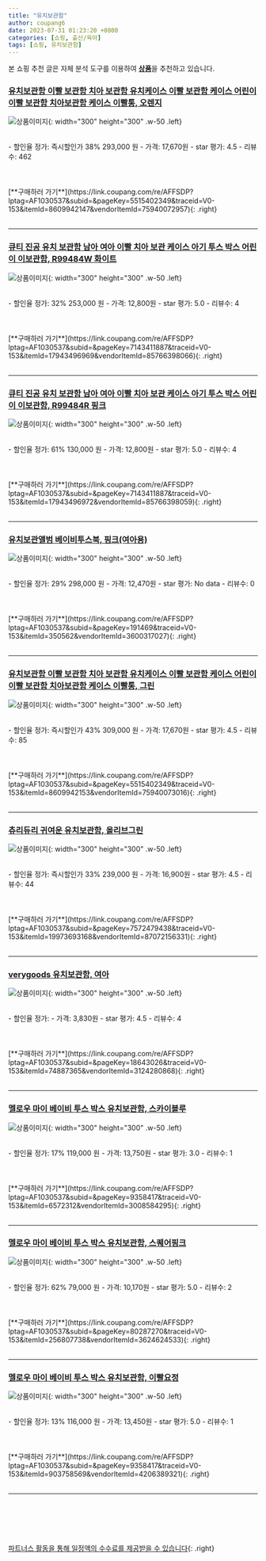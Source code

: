 ```yaml
---
title: "유치보관함"
author: coupang6
date: 2023-07-31 01:23:20 +0800
categories: [쇼핑, 출산/육아]
tags: [쇼핑, 유치보관함]
---
```


본 쇼핑 추천 글은 자체 분석 도구를 이용하여 [**상품**](https://link.coupang.com/a/bao1ui)을 추천하고 있습니다.

### [유치보관함 이빨 보관함 치아 보관함 유치케이스 이빨 보관함 케이스 어린이 이빨 보관함 치아보관함 케이스 이빨통, 오렌지](https://link.coupang.com/re/AFFSDP?lptag=AF1030537&subid=&pageKey=5515402349&traceid=V0-153&itemId=8609942147&vendorItemId=75940072957)

![상품이미지](https://thumbnail10.coupangcdn.com/thumbnails/remote/230x230ex/image/vendor_inventory/7c15/3803019a5dd731fffbc6ff5f3ce7f2d92437460902bf7290199a456fa81d.jpg){: width="300" height="300" .w-50 .left}


<br>
- 할인율 정가: 즉시할인가 38%  293,000   원
- 가격: 17,670원
- star 평가: 4.5
- 리뷰수: 462
<br>
<br>
<br>
<br>
[**구매하러 가기**](https://link.coupang.com/re/AFFSDP?lptag=AF1030537&subid=&pageKey=5515402349&traceid=V0-153&itemId=8609942147&vendorItemId=75940072957){: .right}
<br>
<br>

---

### [큐티 진공 유치 보관함 남아 여아 이빨 치아 보관 케이스 아기 투스 박스 어린이 이보관함, R99484W 화이트](https://link.coupang.com/re/AFFSDP?lptag=AF1030537&subid=&pageKey=7143411887&traceid=V0-153&itemId=17943496969&vendorItemId=85766398066)

![상품이미지](https://thumbnail7.coupangcdn.com/thumbnails/remote/230x230ex/image/vendor_inventory/7be6/355dd6cf0e9c1613825fb059974de12157e121fe4ed8601a288d801cb9f3.jpg){: width="300" height="300" .w-50 .left}


<br>
- 할인율 정가: 32%  253,000   원
- 가격: 12,800원
- star 평가: 5.0
- 리뷰수: 4
<br>
<br>
<br>
<br>
[**구매하러 가기**](https://link.coupang.com/re/AFFSDP?lptag=AF1030537&subid=&pageKey=7143411887&traceid=V0-153&itemId=17943496969&vendorItemId=85766398066){: .right}
<br>
<br>

---

### [큐티 진공 유치 보관함 남아 여아 이빨 치아 보관 케이스 아기 투스 박스 어린이 이보관함, R99484R 핑크](https://link.coupang.com/re/AFFSDP?lptag=AF1030537&subid=&pageKey=7143411887&traceid=V0-153&itemId=17943496972&vendorItemId=85766398059)

![상품이미지](https://thumbnail8.coupangcdn.com/thumbnails/remote/230x230ex/image/vendor_inventory/7d94/d4f31afe41fe19cf60c4ebc992e54e57b4f241c29f3d33b5af809e27c0a5.jpg){: width="300" height="300" .w-50 .left}


<br>
- 할인율 정가: 61%  130,000   원
- 가격: 12,800원
- star 평가: 5.0
- 리뷰수: 4
<br>
<br>
<br>
<br>
[**구매하러 가기**](https://link.coupang.com/re/AFFSDP?lptag=AF1030537&subid=&pageKey=7143411887&traceid=V0-153&itemId=17943496972&vendorItemId=85766398059){: .right}
<br>
<br>

---

### [유치보관앨범 베이비투스북, 핑크(여아용)](https://link.coupang.com/re/AFFSDP?lptag=AF1030537&subid=&pageKey=191469&traceid=V0-153&itemId=350562&vendorItemId=3600317027)

![상품이미지](https://thumbnail7.coupangcdn.com/thumbnails/remote/230x230ex/image/product/image/vendoritem/2019/04/11/3600317027/fccce6de-7098-4c76-8850-ba4d95bd0e81.jpg){: width="300" height="300" .w-50 .left}


<br>
- 할인율 정가: 29%  298,000   원
- 가격: 12,470원
- star 평가: No data
- 리뷰수: 0
<br>
<br>
<br>
<br>
[**구매하러 가기**](https://link.coupang.com/re/AFFSDP?lptag=AF1030537&subid=&pageKey=191469&traceid=V0-153&itemId=350562&vendorItemId=3600317027){: .right}
<br>
<br>

---

### [유치보관함 이빨 보관함 치아 보관함 유치케이스 이빨 보관함 케이스 어린이 이빨 보관함 치아보관함 케이스 이빨통, 그린](https://link.coupang.com/re/AFFSDP?lptag=AF1030537&subid=&pageKey=5515402349&traceid=V0-153&itemId=8609942153&vendorItemId=75940073016)

![상품이미지](https://thumbnail7.coupangcdn.com/thumbnails/remote/230x230ex/image/vendor_inventory/5ee7/732c956083c03b7c56f536f7191d750a771a4c2ddb81b7dfa6badcf8bfad.jpg){: width="300" height="300" .w-50 .left}


<br>
- 할인율 정가: 즉시할인가 43%  309,000   원
- 가격: 17,670원
- star 평가: 4.5
- 리뷰수: 85
<br>
<br>
<br>
<br>
[**구매하러 가기**](https://link.coupang.com/re/AFFSDP?lptag=AF1030537&subid=&pageKey=5515402349&traceid=V0-153&itemId=8609942153&vendorItemId=75940073016){: .right}
<br>
<br>

---

### [츄리듀리 귀여운 유치보관함, 올리브그린](https://link.coupang.com/re/AFFSDP?lptag=AF1030537&subid=&pageKey=7572479438&traceid=V0-153&itemId=19973693168&vendorItemId=87072156331)

![상품이미지](https://thumbnail9.coupangcdn.com/thumbnails/remote/230x230ex/image/vendor_inventory/ef47/c909bbe1ca606598a1c1e7ea7e14c2ad26aedbdbc6673c766724a5deb416.jpg){: width="300" height="300" .w-50 .left}


<br>
- 할인율 정가: 즉시할인가 33%  239,000   원
- 가격: 16,900원
- star 평가: 4.5
- 리뷰수: 44
<br>
<br>
<br>
<br>
[**구매하러 가기**](https://link.coupang.com/re/AFFSDP?lptag=AF1030537&subid=&pageKey=7572479438&traceid=V0-153&itemId=19973693168&vendorItemId=87072156331){: .right}
<br>
<br>

---

### [verygoods 유치보관함, 여아](https://link.coupang.com/re/AFFSDP?lptag=AF1030537&subid=&pageKey=18643026&traceid=V0-153&itemId=74887365&vendorItemId=3124280868)

![상품이미지](https://thumbnail6.coupangcdn.com/thumbnails/remote/230x230ex/image/retail/images/2017/04/10/10/3/9f861d35-34ab-4782-82e1-6434bc1c9ef1.jpg){: width="300" height="300" .w-50 .left}


<br>
- 할인율 정가: 
- 가격: 3,830원
- star 평가: 4.5
- 리뷰수: 4
<br>
<br>
<br>
<br>
[**구매하러 가기**](https://link.coupang.com/re/AFFSDP?lptag=AF1030537&subid=&pageKey=18643026&traceid=V0-153&itemId=74887365&vendorItemId=3124280868){: .right}
<br>
<br>

---

### [멜로우 마이 베이비 투스 박스 유치보관함, 스카이블루](https://link.coupang.com/re/AFFSDP?lptag=AF1030537&subid=&pageKey=9358417&traceid=V0-153&itemId=6572312&vendorItemId=3008584295)

![상품이미지](https://thumbnail7.coupangcdn.com/thumbnails/remote/230x230ex/image/retail/images/18382935456184443-02db24b9-171c-492f-ab51-c49faa09da58.jpg){: width="300" height="300" .w-50 .left}


<br>
- 할인율 정가: 17%  119,000   원
- 가격: 13,750원
- star 평가: 3.0
- 리뷰수: 1
<br>
<br>
<br>
<br>
[**구매하러 가기**](https://link.coupang.com/re/AFFSDP?lptag=AF1030537&subid=&pageKey=9358417&traceid=V0-153&itemId=6572312&vendorItemId=3008584295){: .right}
<br>
<br>

---

### [멜로우 마이 베이비 투스 박스 유치보관함, 스퀘어핑크](https://link.coupang.com/re/AFFSDP?lptag=AF1030537&subid=&pageKey=80287270&traceid=V0-153&itemId=256807738&vendorItemId=3624624533)

![상품이미지](https://thumbnail7.coupangcdn.com/thumbnails/remote/230x230ex/image/product/image/vendoritem/2019/05/07/3624624533/b7e3133a-a7a8-429e-8c5c-62847f018c86.jpg){: width="300" height="300" .w-50 .left}


<br>
- 할인율 정가: 62%  79,000   원
- 가격: 10,170원
- star 평가: 5.0
- 리뷰수: 2
<br>
<br>
<br>
<br>
[**구매하러 가기**](https://link.coupang.com/re/AFFSDP?lptag=AF1030537&subid=&pageKey=80287270&traceid=V0-153&itemId=256807738&vendorItemId=3624624533){: .right}
<br>
<br>

---

### [멜로우 마이 베이비 투스 박스 유치보관함, 이빨요정](https://link.coupang.com/re/AFFSDP?lptag=AF1030537&subid=&pageKey=9358417&traceid=V0-153&itemId=903758569&vendorItemId=4206389321)

![상품이미지](https://thumbnail7.coupangcdn.com/thumbnails/remote/230x230ex/image/retail/images/2018/12/11/11/3/672e3acb-c185-4eb7-b2d7-40fee9a1034a.jpg){: width="300" height="300" .w-50 .left}


<br>
- 할인율 정가: 13%  116,000   원
- 가격: 13,450원
- star 평가: 5.0
- 리뷰수: 1
<br>
<br>
<br>
<br>
[**구매하러 가기**](https://link.coupang.com/re/AFFSDP?lptag=AF1030537&subid=&pageKey=9358417&traceid=V0-153&itemId=903758569&vendorItemId=4206389321){: .right}
<br>
<br>

---
<br><br><br><br><br> [파트너스 활동을 통해 일정액의 수수료를 제공받을 수 있습니다](https://link.coupang.com/a/bao1ui){: .right}